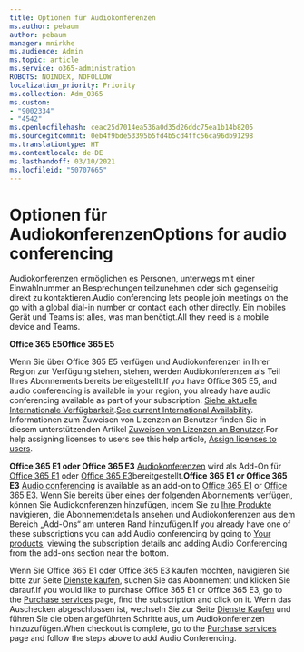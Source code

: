 ```yaml
---
title: Optionen für Audiokonferenzen
ms.author: pebaum
author: pebaum
manager: mnirkhe
ms.audience: Admin
ms.topic: article
ms.service: o365-administration
ROBOTS: NOINDEX, NOFOLLOW
localization_priority: Priority
ms.collection: Adm_O365
ms.custom:
- "9002334"
- "4542"
ms.openlocfilehash: ceac25d7014ea536a0d35d26ddc75ea1b14b8205
ms.sourcegitcommit: 0eb4f9bde53395b5fd4b5cd4ffc56ca96db91298
ms.translationtype: HT
ms.contentlocale: de-DE
ms.lasthandoff: 03/10/2021
ms.locfileid: "50707665"
---
```

# <a name="options-for-audio-conferencing"></a><span data-ttu-id="13f5c-102">Optionen für Audiokonferenzen</span><span class="sxs-lookup"><span data-stu-id="13f5c-102">Options for audio conferencing</span></span>

<span data-ttu-id="13f5c-103">Audiokonferenzen ermöglichen es Personen, unterwegs mit einer Einwahlnummer an Besprechungen teilzunehmen oder sich gegenseitig direkt zu kontaktieren.</span><span class="sxs-lookup"><span data-stu-id="13f5c-103">Audio conferencing lets people join meetings on the go with a global dial-in number or contact each other directly.</span></span> <span data-ttu-id="13f5c-104">Ein mobiles Gerät und Teams ist alles, was man benötigt.</span><span class="sxs-lookup"><span data-stu-id="13f5c-104">All they need is a mobile device and Teams.</span></span>

<span data-ttu-id="13f5c-105">**Office 365 E5**</span><span class="sxs-lookup"><span data-stu-id="13f5c-105">**Office 365 E5**</span></span>

<span data-ttu-id="13f5c-106">Wenn Sie über Office 365 E5 verfügen und Audiokonferenzen in Ihrer Region zur Verfügung stehen, stehen, werden Audiokonferenzen als Teil Ihres Abonnements bereits bereitgestellt.</span><span class="sxs-lookup"><span data-stu-id="13f5c-106">If you have Office 365 E5, and audio conferencing is available in your region, you already have audio conferencing available as part of your subscription.</span></span> <span data-ttu-id="13f5c-107">[Siehe aktuelle Internationale Verfügbarkeit](https://go.microsoft.com/fwlink/p/?LinkID=839556).</span><span class="sxs-lookup"><span data-stu-id="13f5c-107">[See current International Availability](https://go.microsoft.com/fwlink/p/?LinkID=839556).</span></span> <span data-ttu-id="13f5c-108">Informationen zum Zuweisen von Lizenzen an Benutzer finden Sie in diesem unterstützenden Artikel [Zuweisen von Lizenzen an Benutzer](https://docs.microsoft.com/microsoft-365/admin/manage/assign-licenses-to-users).</span><span class="sxs-lookup"><span data-stu-id="13f5c-108">For help assigning licenses to users see this help article, [Assign licenses to users](https://docs.microsoft.com/microsoft-365/admin/manage/assign-licenses-to-users).</span></span>

<span data-ttu-id="13f5c-109">**Office 365 E1 oder Office 365 E3**
[Audiokonferenzen](https://docs.microsoft.com/microsoftteams/audio-conferencing-in-office-365) wird als Add-On für [Office 365 E1](https://www.microsoft.com/microsoft-365/business/office-365-enterprise-e1-business-software) oder [Office 365 E3](https://www.microsoft.com/microsoft-365/business/office-365-enterprise-e3-business-software)bereitgestellt.</span><span class="sxs-lookup"><span data-stu-id="13f5c-109">**Office 365 E1 or Office 365 E3**
[Audio conferencing](https://docs.microsoft.com/microsoftteams/audio-conferencing-in-office-365) is available as an add-on to [Office 365 E1](https://www.microsoft.com/microsoft-365/business/office-365-enterprise-e1-business-software) or [Office 365 E3](https://www.microsoft.com/microsoft-365/business/office-365-enterprise-e3-business-software).</span></span>  <span data-ttu-id="13f5c-110">Wenn Sie bereits über eines der folgenden Abonnements verfügen, können Sie Audiokonferenzen hinzufügen, indem Sie zu [Ihre Produkte](https://go.microsoft.com/fwlink/p/?linkid=842054) navigieren, die Abonnementdetails ansehen und Audiokonferenzen aus dem Bereich „Add-Ons“ am unteren Rand hinzufügen.</span><span class="sxs-lookup"><span data-stu-id="13f5c-110">If you already have one of these subscriptions you can add Audio conferencing by going to [Your products](https://go.microsoft.com/fwlink/p/?linkid=842054), viewing the subscription details and adding Audio Conferencing from the add-ons section near the bottom.</span></span>

<span data-ttu-id="13f5c-111">Wenn Sie Office 365 E1 oder Office 365 E3 kaufen möchten, navigieren Sie bitte zur Seite [Dienste kaufen](https://go.microsoft.com/fwlink/p/?linkid=868433), suchen Sie das Abonnement und klicken Sie darauf.</span><span class="sxs-lookup"><span data-stu-id="13f5c-111">If you would like to purchase Office 365 E1 or Office 365 E3, go to the [Purchase services](https://go.microsoft.com/fwlink/p/?linkid=868433) page, find the subscription and click on it.</span></span>  <span data-ttu-id="13f5c-112">Wenn das Auschecken abgeschlossen ist, wechseln Sie zur Seite [Dienste Kaufen](https://go.microsoft.com/fwlink/p/?linkid=868433) und führen Sie die oben angeführten Schritte aus, um Audiokonferenzen hinzuzufügen.</span><span class="sxs-lookup"><span data-stu-id="13f5c-112">When checkout is complete, go to the [Purchase services](https://go.microsoft.com/fwlink/p/?linkid=868433) page and follow the steps above to add Audio Conferencing.</span></span>
